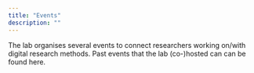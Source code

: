 ```yaml
---
title: "Events"
description: ""
---
```



The lab organises several events to connect researchers working on/with digital research methods. Past events that the lab (co-)hosted can can be found here.